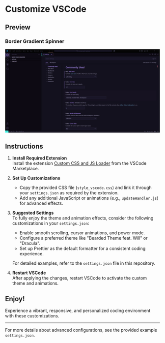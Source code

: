 # Customize VSCode

## Preview

### Border Gradient Spinner

![Preview](./preview.jpg)

## Instructions

1. **Install Required Extension**  
   Install the extension [Custom CSS and JS Loader](https://marketplace.visualstudio.com/items?itemName=be5invis.vscode-custom-css) from the VSCode Marketplace.

2. **Set Up Customizations**  
   - Copy the provided CSS file (`style_vscode.css`) and link it through your `settings.json` as required by the extension.
   - Add any additional JavaScript or animations (e.g., `updateHandler.js`) for advanced effects.

3. **Suggested Settings**  
   To fully enjoy the theme and animation effects, consider the following customizations in your `settings.json`:
   - Enable smooth scrolling, cursor animations, and power mode.
   - Configure a preferred theme like "Bearded Theme feat. Will" or "Dracula".
   - Set up Prettier as the default formatter for a consistent coding experience.

   For detailed examples, refer to the `settings.json` file in this repository.

4. **Restart VSCode**  
   After applying the changes, restart VSCode to activate the custom theme and animations.

## Enjoy!  
Experience a vibrant, responsive, and personalized coding environment with these customizations.

---
For more details about advanced configurations, see the provided example `settings.json`.

